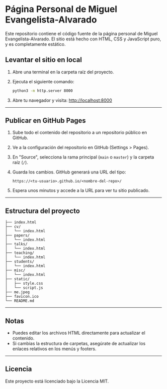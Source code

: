 # Página Personal de Miguel Evangelista-Alvarado

Este repositorio contiene el código fuente de la página personal de Miguel Evangelista-Alvarado. El sitio está hecho con HTML, CSS y JavaScript puro, y es completamente estático.

## Levantar el sitio en local

1. Abre una terminal en la carpeta raíz del proyecto.
2. Ejecuta el siguiente comando:
   
   ```sh
   python3 -m http.server 8000
   ```
3. Abre tu navegador y visita: [http://localhost:8000](http://localhost:8000)

---

## Publicar en GitHub Pages

1. Sube todo el contenido del repositorio a un repositorio público en GitHub.
2. Ve a la configuración del repositorio en GitHub (Settings > Pages).
3. En "Source", selecciona la rama principal (`main` o `master`) y la carpeta raíz (`/`).
4. Guarda los cambios. GitHub generará una URL del tipo:
   
   `https://<tu-usuario>.github.io/<nombre-del-repo>/`

5. Espera unos minutos y accede a la URL para ver tu sitio publicado.

---

## Estructura del proyecto

```
├── index.html
├── cv/
│   └── index.html
├── papers/
│   └── index.html
├── talks/
│   └── index.html
├── teaching/
│   └── index.html
├── students/
│   └── index.html
├── misc/
│   └── index.html
├── static/
│   ├── style.css
│   └── script.js
├── me.jpeg
├── favicon.ico
└── README.md
```

---

## Notas
- Puedes editar los archivos HTML directamente para actualizar el contenido.
- Si cambias la estructura de carpetas, asegúrate de actualizar los enlaces relativos en los menús y footers.

---

## Licencia

Este proyecto está licenciado bajo la Licencia MIT.
